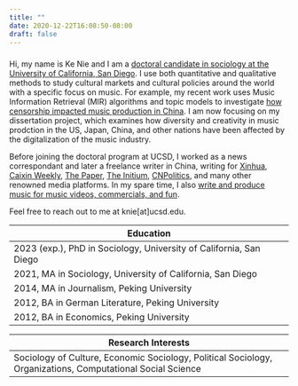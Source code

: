```yaml
---
title: ""
date: 2020-12-22T16:08:50-08:00
draft: false
---
```


###

Hi, my name is Ke Nie and I am a [doctoral candidate in sociology at the University of California, San Diego](https://sociology.ucsd.edu/people/graduate-students/ke-nie.html). I use both quantitative and qualitative methods to study cultural markets and cultural policies around the world with a specific focus on music. For example, my recent work uses Music Information Retrieval (MIR) algorithms and topic models to investigate [how censorship impacted music production in China](/posts/hiphop_censorship_computational/). I am now focusing on my dissertation project, which examines how diversity and creativity in music prodction in the US, Japan, China, and other nations have been affected by the digitalization of the music industry. 

Before joining the doctoral program at UCSD, I worked as a news correspondant and later a freelance writer in China, writing for [Xinhua](http://www.xinhuanet.com/), [Caixin Weekly](http://weekly.caixin.com/), [The Paper](http://thepaper.cn/), [The Initium](http://theinitium.com/), [CNPolitics](http://cnpolitics.org/), and many other renowned media platforms. In my spare time, I also [write and produce music for music videos, commercials, and fun](https://soundcloud.com/keniejimiproject/).

Feel free to reach out to me at knie[at]ucsd.edu.

| Education |
|---|
| 2023 (exp.), PhD in Sociology, University of California, San Diego |
| 2021, MA in Sociology, University of California, San Diego |
| 2014, MA in Journalism, Peking University |
| 2012, BA in German Literature, Peking University |
| 2012, BA in Economics, Peking University |

| Research Interests |
|---|
| Sociology of Culture, Economic Sociology, Political Sociology, Organizations, Computational Social Science | 

